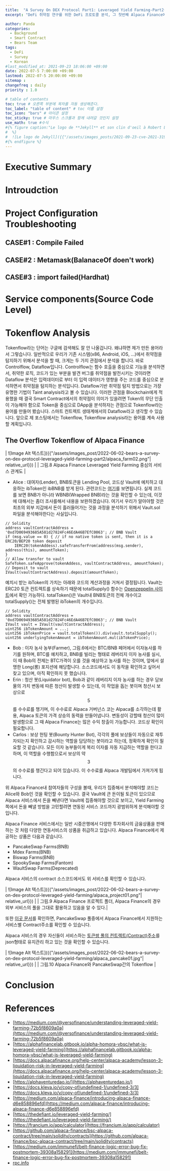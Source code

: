 ```yaml
---
title:  "A Survey On DEX Protocol Part1: Leveraged Yield Farming-Part2(Tokenflow Analysis)"
excerpt: "DeFi 취약점 연구를 위한 DeFi 프로토콜 분석, 그 첫번째 Alpaca Finance에 대한 Overview에 이어 Tokenflow 분석 결과에 대한 글입니다."

author: Panda
categories:
  - Background
  - Smart Contract
  - Bears Team
tags:
  - DeFi
  - Survey
  - Korean
#last_modified_at: 2021-09-23 18:06:00 +09:00
date: 2022-07-5 7:00:00 +09:00
lastmod: 2022-07-5 20:00:00 +09:00
sitemap :
changefreq : daily
priority : 1.0

# table of contents
toc: true # 오른쪽 부분에 목차를 자동 생성해준다.
toc_label: "table of content" # toc 이름 설정
toc_icon: "bars" # 아이콘 설정
toc_sticky: true # 마우스 스크롤과 함께 내려갈 것인지 설정
use_math: true #수식
#{% figure caption:"Le logo de **Jekyll** et son clin d'oeil à Robert Louis Stevenson"
#  %}
#  ![Le logo de Jekyll]({{"/assets/images_posts/2021-09-23-cve-2021-31956-part1/1.png"| #relative_url}})
#{% endfigure %}
---
```

# Executive Summary

# Introudction

# Project Configuration Troubleshooting
## CASE#1 : Compile Failed
## CASE#2 : Metamask(BalanaceOf doen't work)
## CASE#3 : import failed(Hardhat)

# Service components(Source Code Level)


# Tokenflow Analysis
Tokenflow라는 단어는 구글에 검색해도 잘 안 나올겁니다. 왜냐하면 제가 만든 용어라서 그렇습니다. 일반적으로 우리가 기존 시스템(x86, Android, iOS, ...)에서 취약점을 탐지하기 위해서 분석을 할 때, 크게는 두 가지 관점에서 분석을 합니다. 바로 Controlflow, Dataflow입니다. Controlflow는 함수 호출을 중심으로 기능을 분석하면서, 취약한 로직, 코드가 있는 부분을 발견 버그를 취약점을 발전시키는 것이라면 Dataflow 분석은 입력데이터로 부터 이 입력 데이터가 영향을 주는 코드를 중심으로 분석하면서 취약점을 탐지하는 분석입니다. Dataflow기반 취약점 탐지 방법으로는 가장 유명한 기법이 Taint analysis라고 볼 수 있습니다. 이러한 관점을 Blockchain에게 적용했을 때 결국 Smart Contract에서의 취약점이 의미가 있을려면 Token의 무단 인출이 가능해야 함으로 Token을 중심으로 DApp을 분석하자는 관점으로 Tokenflow라는 용어를 만들어 봤습니다. 스마트 컨트렉트 생태계애서의 Dataflow라고 생각할 수 있습니다. 앞으로 제 포스팅에서는 Tokenflow, Tokenflow analysis라는 용어를 계속 사용할 계획입니다.


## The Overflow Tokenflow of Alpaca Finance

| ![Image Alt 텍스트]({{"/assets/images_post/2022-06-02-bears-a-survey-on-dex-protocol-leveraged-yield-farming-part2/alpaca_farm02.png"| relative_url}})  |
| 그림.8 Alpaca Finance Leveraged Yield Farming 중심의 서비스 관계도 |

* Alice : 대여자(Lender), BNB토큰을 Lending Pool, 코드상 Vault에 예치하고 대응하는 ibToken인 ibBNB를 받게 된다. 관련코드는 [여기](https://github.com/alpaca-finance/bsc-alpaca-contract/blob/c6fafa2a9f32604464ed3a5116384a476800e45c/solidity/contracts/6/protocol/Vault.sol#L207)를 보면됩니다. 실제 코드를 보면 BNB가 아니라 WBNB(Wrapped BNB)라는 것을 확인할 수 있는데, 이것에 대해서는 좀더 조사를해서 내용을 보완하겠습니다. 여기서 우리가 알아야할 것은 최초의 외부 지갑에서 돈이 흘러들어가는 것을 과정을 분석하기 위해서 Vault.sol 파일을 분석해야한다는 사실입니다.

~~~
// Solidity
address vaultContractAddress = '0xd7D069493685A581d27824Fc46EdA46B7EfC0063'; // BNB Vault
if (msg.value == 0) { // if no native token is sent, then it is a ERC20/BEP20 token deposit
	IERC20(tokenAddess).safeTransferFrom(address(msg.sender), address(this), amountToken);
}
// Allow transfer to vault
SafeToken.safeApprove(tokenAddess, vaultContractAddress, amountToken);
// Deposit to vault
IVault(vaultContractAddress).deposit(amountToken);
~~~

예치시 받는 ibToken의 가치는 아래와 코드의 계산과정을 거쳐서 결정됩니다.
Vault는 ERC20 토큰 컨트렉트를 상속하기 때문에 totalSupply() 함수는 [Openzeppelin 사이트](https://docs.openzeppelin.com/contracts/2.x/api/token/erc20#IERC20-totalSupply--)에서 확인 가능하다. totalToken()은 Vault내 BNB토큰의 전체 개수이고 totalSupply()는 전체 발행된 ibToken의 개수입니다.

~~~
// Solidity
address vaultContractAddress = '0xd7D069493685A581d27824Fc46EdA46B7EfC0063'; // BNB Vault
IVault vault = IVault(vaultContractAddress);
uint256 ibTokenAmount = ...;
uint256 ibTokenPrice = vault.totalToken()).div(vault.totalSupply();
uint256 underlyingTokenAmount = ibTokenAmount.mul(ibTokenPrice);
~~~

* Bob : 이자 농사 농부(Farmer), 그림.6에서는 BTC/BNB 페어에서 이자농사를 하기를 원하며, BTC를 예치하고, BNB를 빌리는 형태로 레버리지 이자 농사를 실시, 이 때 Bob의 전제는 BTC가격이 오를 것을 예상하고 농사를 하는 것이며, 앞에서 설명한 Long(롱) 포지션에 해당합니다. 소스코드에서도 이 동작을 확인하고 싶어서 찾고 있으며, 아직 확인하지 못 했습니다.
* Erin : 청산 봇(Liquidator bot), Bob과 같이 레버리지 이자 농사를 하는 경우 담보물의 가치 변동에 따른 청산이 발생할 수 있는데, 이 작업을 돕는 봇이며 청산시 보상으로 $$5%$$ 를 수수료를 챙기며, 이 수수료로 Alpaca 거버넌스 코는 Alpaca를 소각하는데 활용, Alpaca 토큰의 가격 상승의 동력을 만들어냅니다. 변동성이 강할때 청산이 많이 발생함으로 그 때 Alpaca Finance는 많은 수익 창출이 가능합니다. 코드상 확인이 필요합니다.
* Carlos : 보상 헌팅 봇(Bounty Hunter Bot), 각각의 풀에 보상들이 자동으로 재투자되는지 확인하고 감시하는 역할을 담당하는 봇이라고 하는데, 정확하게 확인이 필요할 것 같습니다. 모든 이자 농부들이게 복리 이자를 자동 지급하는 역할을 한다고 하며, 이 역할을 수행함으로서 보상의 약 $$3%$$ 의 수수료를 챙긴다고 되어 있습니다. 이 수수료를 Alpaca 개발팀에서 가져가게 됩니다.

위 Alpaca Finance내 참여자들의 구성을 볼때, 우리가 집중해서 분석해야할 코드는 Alice와 Bob인 것을 확인할 수 있습니다. 결국 Vault에 큰 돈이될 토큰이 있으므로 Alpaca 서비스에서 돈을 빼낸다면 Vault에 집중해야할 것으로 보이고, Yield Farming쪽에서 돈을 빼낼 방법을 고민할려면 연동된 서비스 코드까지 광범위하게 분석해야할 것입니다.

Alpaca Finance 서비스에서는 일반 시중은행에서 다양한 투자회사의 금융상품을 판매하는 것 처럼 다양한 연동서비스의 상품을 취급하고 있습니다. Alpaca Finance에서 제공하는 상품은 다음과 같습니다.

* PancakeSwap Farms(BNB)
* Mdex Farms(BNB)
* Biswap Farms(BNB)
* SpookySwap Farms(Fantom)
* WaultSwap Farms(Deprecated)

Alpaca 서비스의 contract 소스코드에서도 위 서비스를 확인할 수 있습니다.

| ![Image Alt 텍스트]({{"/assets/images_post/2022-06-02-bears-a-survey-on-dex-protocol-leveraged-yield-farming/alpaca_project01.png"| relative_url}})  |
| 그림.9 Alpaca Finance 프로젝트 폴더, Alpaca Finance의 경우 외부 서비스의 풀을 그대로 활용하고 있음을 알 수 있다.|

또한 [이곳 문서](https://docs.alpacafinance.org/leveraged-yield-farming/pool-specific-parameters-1/pool-specific-parameters#pancakeswap-tusd-pairs-1)를 확인하면, PancakeSwap 풀중에서 Alpaca Finance에서 지원하는 서비스별 Contract주소를 확인할 수 있습니다.

Alpaca 서비스의 경우 자신들이 서비스하는 [토큰쌍 풀의 컨트렉트(Contract)주소](https://github.com/alpaca-finance/bsc-alpaca-contract/blob/c6fafa2a9f32604464ed3a5116384a476800e45c/.mainnet.json#L709)를 json형태로 유지관리 하고 있는 것을 확인할 수 있습니다.

| ![Image Alt 텍스트]({{"/assets/images_post/2022-06-02-bears-a-survey-on-dex-protocol-leveraged-yield-farming/alpaca_pancake01.jpg"| relative_url}})  |
| 그림.10 Alpaca Finance와 PancakeSwap간의 Tokenflow |

# Conclusion

# References
* [https://medium.com/@versofinance/understanding-leveraged-yield-farming-72b5f8609a0a](https://medium.com/@versofinance/understanding-leveraged-yield-farming-72b5f8609a0a)
* [https://alphafinancelab.gitbook.io/alpha-homora-vbsc/what-is-leveraged-yield-farming](https://alphafinancelab.gitbook.io/alpha-homora-vbsc/what-is-leveraged-yield-farming)
* [https://docs.alpacafinance.org/help-center/alpaca-academy/lesson-3-liquidation-risk-in-leveraged-yield-farming](https://docs.alpacafinance.org/help-center/alpaca-academy/lesson-3-liquidation-risk-in-leveraged-yield-farming)
* [https://alphaventuredao.io/](https://alphaventuredao.io/)
* [https://docs.kleva.io/v/copy-of/undefined-1/undefined-3/3](https://docs.kleva.io/v/copy-of/undefined-1/undefined-3/3)
* [https://medium.com/alpaca-finance/introducing-alpaca-finance-d6e858896efd](https://medium.com/alpaca-finance/introducing-alpaca-finance-d6e858896efd)
* [https://thedefiant.io/leveraged-yield-farming/](https://thedefiant.io/leveraged-yield-farming/)
* [https://francium.io/app/calculator](https://francium.io/app/calculator)
* [https://github.com/alpaca-finance/bsc-alpaca-contract/tree/main/solidity/contracts](https://github.com/alpaca-finance/bsc-alpaca-contract/tree/main/solidity/contracts)
* [https://medium.com/immunefi/belt-finance-logic-error-bug-fix-postmortem-39308a158291](https://medium.com/immunefi/belt-finance-logic-error-bug-fix-postmortem-39308a158291)
* [rpc.info](rpc.info)
